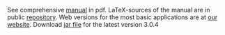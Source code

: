 See comprehensive [manual](http://opera.autosome.ru/downloads/MACRO-PERFECTOS-APE_manual.pdf) in pdf. LaTeX-sources of the manual are in public [repository](https://github.com/VorontsovIE/macro-perfectos-ape-manual).
Web versions for the most basic applications are at [our website](http://opera.autosome.ru/).
Download [jar file](https://raw.githubusercontent.com/autosome-ru/macro-perfectos-ape/master/releases/ape-3.0.4.jar) for the latest version 3.0.4
